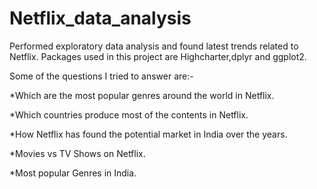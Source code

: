 # Netflix_data_analysis
Performed exploratory data analysis and found latest trends related to Netflix. Packages used in this project are Highcharter,dplyr and ggplot2.

Some of the questions I tried to answer are:-

*Which are the most popular genres around the world in Netflix.

*Which countries produce most of the contents in Netflix.

*How Netflix has found the potential market in India over the years.

*Movies vs TV Shows on Netflix.

*Most popular Genres in India.
